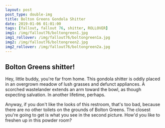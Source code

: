 ```yaml
---
layout: post
post_type: double-img
title: Bolton Greens Gondola Shitter
date: 2019-01-06 01:01:00
tags: [fallout, fallout 76, shitter, ROLLOVER]
img1: /img/fallout76/boltongreen1.jpg
img1_rollover: /img/fallout76/boltongreen1a.jpg
img2: /img/fallout76/boltongreen2.jpg
img2_rollover: /img/fallout76/boltongreen2a.jpg
---
```

## Bolton Greens shitter!

Hey, little buddy, you're far from home. This gondola shitter is oddly placed in an overgrown meadow of lush grasses and defunct appliances. A scorched wastelander extends an arm toward the bowl, as though expecting salvation. In another lifetime, perhaps.

Anyway, if you don't like the looks of this restroom, that's too bad, because there are no other toilets on the grounds of Bolton Greens. The closest you're going to get is what you see in the second picture. How'd you like to freshen up in this powder room?
